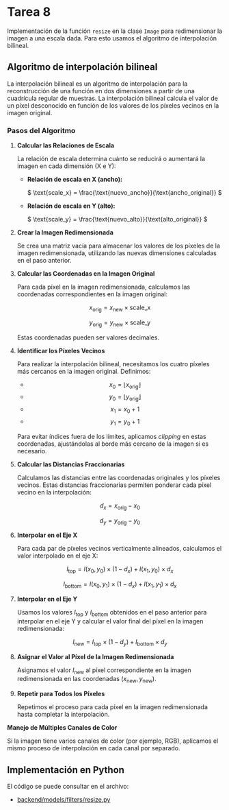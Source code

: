 # Tarea 8
Implementación de la función `resize` en la clase `Image` para redimensionar la imagen a una escala dada.
Para esto usamos el algoritmo de interpolación bilineal.

## Algoritmo de interpolación bilineal

La interpolación bilineal es un algoritmo de interpolación para la reconstrucción de una función en dos dimensiones a partir de una cuadrícula regular de muestras. La interpolación bilineal calcula el valor de un píxel desconocido en función de los valores de los píxeles vecinos en la imagen original.

### Pasos del Algoritmo

1. **Calcular las Relaciones de Escala**

   La relación de escala determina cuánto se reducirá o aumentará la imagen en cada dimensión (X e Y):

   - **Relación de escala en X (ancho):**

     $ \text{scale\_x} = \frac{\text{nuevo\_ancho}}{\text{ancho\_original}} $

   - **Relación de escala en Y (alto):**

     $ \text{scale\_y} = \frac{\text{nuevo\_alto}}{\text{alto\_original}} $

2. **Crear la Imagen Redimensionada**

   Se crea una matriz vacía para almacenar los valores de los píxeles de la imagen redimensionada, utilizando las nuevas dimensiones calculadas en el paso anterior.

3. **Calcular las Coordenadas en la Imagen Original**

   Para cada píxel en la imagen redimensionada, calculamos las coordenadas correspondientes en la imagen original:

   $$ x_{\text{orig}} = x_{\text{new}} \times \text{scale\_x} $$

   $$ y_{\text{orig}} = y_{\text{new}} \times \text{scale\_y} $$

   Estas coordenadas pueden ser valores decimales.

4. **Identificar los Píxeles Vecinos**

   Para realizar la interpolación bilineal, necesitamos los cuatro píxeles más cercanos en la imagen original. Definimos:

   - $$ x_0 = \lfloor x_{\text{orig}} \rfloor $$
   - $$ y_0 = \lfloor y_{\text{orig}} \rfloor $$
   - $$ x_1 = x_0 + 1 $$
   - $$ y_1 = y_0 + 1 $$

   Para evitar índices fuera de los límites, aplicamos *clipping* en estas coordenadas, ajustándolas al borde más cercano de la imagen si es necesario.

5. **Calcular las Distancias Fraccionarias**

   Calculamos las distancias entre las coordenadas originales y los píxeles vecinos. Estas distancias fraccionarias permiten ponderar cada píxel vecino en la interpolación:

   $$ d_x = x_{\text{orig}} - x_0 $$

   $$ d_y = y_{\text{orig}} - y_0 $$

6. **Interpolar en el Eje X**

   Para cada par de píxeles vecinos verticalmente alineados, calculamos el valor interpolado en el eje X:

   $$ I_{\text{top}} = I(x_0, y_0) \times (1 - d_x) + I(x_1, y_0) \times d_x $$

   $$ I_{\text{bottom}} = I(x_0, y_1) \times (1 - d_x) + I(x_1, y_1) \times d_x $$

7. **Interpolar en el Eje Y**

   Usamos los valores $I_{\text{top}}$ y $I_{\text{bottom}}$ obtenidos en el paso anterior para interpolar en el eje Y y calcular el valor final del píxel en la imagen redimensionada:

   $$ I_{\text{new}} = I_{\text{top}} \times (1 - d_y) + I_{\text{bottom}} \times d_y $$

8. **Asignar el Valor al Píxel de la Imagen Redimensionada**

   Asignamos el valor $I_{\text{new}}$ al píxel correspondiente en la imagen redimensionada en las coordenadas $(x_{\text{new}}, y_{\text{new}})$.

9. **Repetir para Todos los Píxeles**

   Repetimos el proceso para cada píxel en la imagen redimensionada hasta completar la interpolación.

**Manejo de Múltiples Canales de Color**

Si la imagen tiene varios canales de color (por ejemplo, RGB), aplicamos el mismo proceso de interpolación en cada canal por separado.

## Implementación en Python

El código se puede consultar en el archivo:

- [backend/models/filters/resize.py](../backend/models/filters/resize.py)